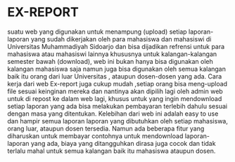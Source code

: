 # EX-REPORT
suatu web yang digunakan untuk menampung (upload) setiap laporan-laporan yang sudah dikerjakan oleh para mahasiswa dan mahasiswi di Universitas Muhammadiyah Sidoarjo dan bisa dijadikan refrensi untuk para mahasiswa atau mahasiswi lainnya khususnya untuk kalangan-kalangan semester bawah (download), web ini bukan hanya bisa digunakan oleh kalangan mahasiswa saja namun juga bisa digunakan oleh semua kalangan baik itu orang dari luar Universitas , ataupun dosen-dosen yang ada. Cara kerja dari web Ex-report juga cukup mudah ,setiap orang bisa meng-upload file sesuai keinginan mereka dan nantinya akan dipilih lagi oleh admin web untuk di repost ke dalam web lagi, khusus untuk yang ingin mendownload setiap laporan yang ada bisa melakukan pembayaran terlebih dahulu sesuai dengan masa yang ditentukan. Kelebihan dari web ini adalah easy to use dan hampir semua laporan laporan yang dibutuhkan oleh setiap mahasiswa, orang luar, ataupun dosen tersedia. Namun ada beberapa fitur yang diharuskan untuk membayar contohnya untuk mendownload laporan-laporan yang ada, biaya yang ditangguhkan dirasa juga cocok dan tidak terlalu mahal untuk semua kalangan baik itu mahasiswa ataupun dosen.
